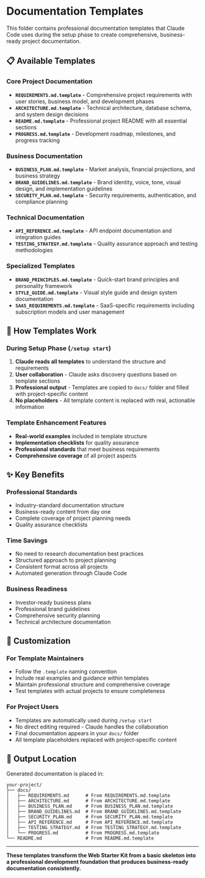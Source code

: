 # Documentation Templates

This folder contains professional documentation templates that Claude Code uses during the setup phase to create comprehensive, business-ready project documentation.

## 📋 Available Templates

### **Core Project Documentation**
- **`REQUIREMENTS.md.template`** - Comprehensive project requirements with user stories, business model, and development phases
- **`ARCHITECTURE.md.template`** - Technical architecture, database schema, and system design decisions
- **`README.md.template`** - Professional project README with all essential sections
- **`PROGRESS.md.template`** - Development roadmap, milestones, and progress tracking

### **Business Documentation**
- **`BUSINESS_PLAN.md.template`** - Market analysis, financial projections, and business strategy
- **`BRAND_GUIDELINES.md.template`** - Brand identity, voice, tone, visual design, and implementation guidelines
- **`SECURITY_PLAN.md.template`** - Security requirements, authentication, and compliance planning

### **Technical Documentation**
- **`API_REFERENCE.md.template`** - API endpoint documentation and integration guides
- **`TESTING_STRATEGY.md.template`** - Quality assurance approach and testing methodologies

### **Specialized Templates**
- **`BRAND_PRINCIPLES.md.template`** - Quick-start brand principles and personality framework
- **`STYLE_GUIDE.md.template`** - Visual style guide and design system documentation
- **`SAAS_REQUIREMENTS.md.template`** - SaaS-specific requirements including subscription models and user management

## 🎯 How Templates Work

### During Setup Phase (`/setup start`)
1. **Claude reads all templates** to understand the structure and requirements
2. **User collaboration** - Claude asks discovery questions based on template sections
3. **Professional output** - Templates are copied to `docs/` folder and filled with project-specific content
4. **No placeholders** - All template content is replaced with real, actionable information

### Template Enhancement Features
- **Real-world examples** included in template structure
- **Implementation checklists** for quality assurance
- **Professional standards** that meet business requirements
- **Comprehensive coverage** of all project aspects

## ✨ Key Benefits

### **Professional Standards**
- Industry-standard documentation structure
- Business-ready content from day one
- Complete coverage of project planning needs
- Quality assurance checklists

### **Time Savings**
- No need to research documentation best practices
- Structured approach to project planning
- Consistent format across all projects
- Automated generation through Claude Code

### **Business Readiness**
- Investor-ready business plans
- Professional brand guidelines
- Comprehensive security planning
- Technical architecture documentation

## 🔧 Customization

### **For Template Maintainers**
- Follow the `.template` naming convention
- Include real examples and guidance within templates
- Maintain professional structure and comprehensive coverage
- Test templates with actual projects to ensure completeness

### **For Project Users**
- Templates are automatically used during `/setup start`
- No direct editing required - Claude handles the collaboration
- Final documentation appears in your `docs/` folder
- All template placeholders replaced with project-specific content

## 📁 Output Location

Generated documentation is placed in:
```
your-project/
├── docs/
│   ├── REQUIREMENTS.md      # From REQUIREMENTS.md.template
│   ├── ARCHITECTURE.md      # From ARCHITECTURE.md.template
│   ├── BUSINESS_PLAN.md     # From BUSINESS_PLAN.md.template
│   ├── BRAND_GUIDELINES.md  # From BRAND_GUIDELINES.md.template
│   ├── SECURITY_PLAN.md     # From SECURITY_PLAN.md.template
│   ├── API_REFERENCE.md     # From API_REFERENCE.md.template
│   ├── TESTING_STRATEGY.md  # From TESTING_STRATEGY.md.template
│   └── PROGRESS.md          # From PROGRESS.md.template
└── README.md                # From README.md.template
```

---

**These templates transform the Web Starter Kit from a basic skeleton into a professional development foundation that produces business-ready documentation consistently.**
